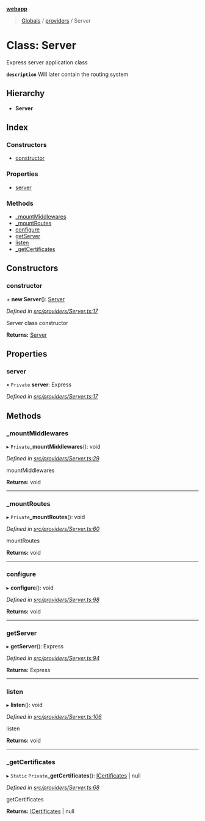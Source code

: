**[webapp](../README.md)**

> [Globals](../globals.md) / [providers](../modules/providers.md) / Server

# Class: Server

Express server application class

**`description`** Will later contain the routing system

## Hierarchy

* **Server**

## Index

### Constructors

* [constructor](providers.server.md#constructor)

### Properties

* [server](providers.server.md#server)

### Methods

* [\_mountMiddlewares](providers.server.md#_mountmiddlewares)
* [\_mountRoutes](providers.server.md#_mountroutes)
* [configure](providers.server.md#configure)
* [getServer](providers.server.md#getserver)
* [listen](providers.server.md#listen)
* [\_getCertificates](providers.server.md#_getcertificates)

## Constructors

### constructor

\+ **new Server**(): [Server](providers.server.md)

*Defined in [src/providers/Server.ts:17](https://github.com/BESTUPC/voting-web-app/blob/67fed0c/src/providers/Server.ts#L17)*

Server class constructor

**Returns:** [Server](providers.server.md)

## Properties

### server

• `Private` **server**: Express

*Defined in [src/providers/Server.ts:17](https://github.com/BESTUPC/voting-web-app/blob/67fed0c/src/providers/Server.ts#L17)*

## Methods

### \_mountMiddlewares

▸ `Private`**_mountMiddlewares**(): void

*Defined in [src/providers/Server.ts:29](https://github.com/BESTUPC/voting-web-app/blob/67fed0c/src/providers/Server.ts#L29)*

mountMiddlewares

**Returns:** void

___

### \_mountRoutes

▸ `Private`**_mountRoutes**(): void

*Defined in [src/providers/Server.ts:60](https://github.com/BESTUPC/voting-web-app/blob/67fed0c/src/providers/Server.ts#L60)*

mountRoutes

**Returns:** void

___

### configure

▸ **configure**(): void

*Defined in [src/providers/Server.ts:98](https://github.com/BESTUPC/voting-web-app/blob/67fed0c/src/providers/Server.ts#L98)*

**Returns:** void

___

### getServer

▸ **getServer**(): Express

*Defined in [src/providers/Server.ts:94](https://github.com/BESTUPC/voting-web-app/blob/67fed0c/src/providers/Server.ts#L94)*

**Returns:** Express

___

### listen

▸ **listen**(): void

*Defined in [src/providers/Server.ts:106](https://github.com/BESTUPC/voting-web-app/blob/67fed0c/src/providers/Server.ts#L106)*

listen

**Returns:** void

___

### \_getCertificates

▸ `Static` `Private`**_getCertificates**(): [ICertificates](../interfaces/interface.icertificates.md) \| null

*Defined in [src/providers/Server.ts:68](https://github.com/BESTUPC/voting-web-app/blob/67fed0c/src/providers/Server.ts#L68)*

getCertificates

**Returns:** [ICertificates](../interfaces/interface.icertificates.md) \| null
